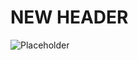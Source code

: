 # NEW HEADER

![Placeholder](https://upload.wikimedia.org/wikipedia/commons/e/e0/PlaceholderLC.png)

